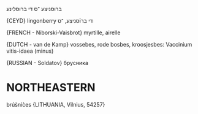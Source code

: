 ברוסניצע
־ס
די
ברוסלינע

{CEYD}
lingonberry 	די ברו֜סניצע, ־ס

{FRENCH - Niborski-Vaisbrot}
myrtille, airelle

{DUTCH - van de Kamp}
vossebes, rode bosbes, kroosjesbes: Vaccinium vitis-idaea (minus)

{RUSSIAN - Soldatov}
брусника

NORTHEASTERN
==============

brús̀nic̀es {LITHUANIA, Vilnius, 54257}